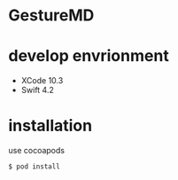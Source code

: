 # GestureMD

# develop envrionment
- XCode 10.3
- Swift 4.2

# installation

use cocoapods

```shell
$ pod install
```
